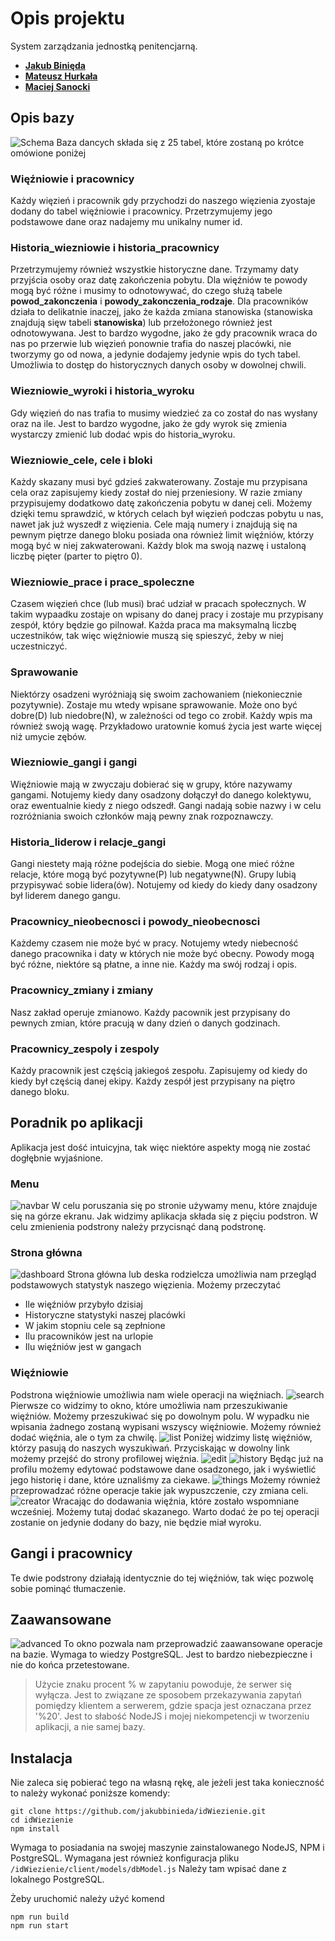 
# Opis projektu
System zarządzania jednostką penitencjarną.

 - **[Jakub Binięda](https://github.com/jakubbinieda)**
 - **[Mateusz Hurkała](https://github.com/prolik123)**
 - **[Maciej Sanocki](https://github.com/msanock)**

## Opis bazy
![Schema](https://github.com/jakubbinieda/idWiezienie/blob/main/images/schema.png?raw=true)
Baza dancych składa się z 25 tabel, które zostaną po krótce omówione poniżej
### Więźniowie i pracownicy
Każdy więzień i pracownik gdy przychodzi do naszego więzienia zyostaje dodany do  tabel więźniowie i pracownicy. Przetrzymujemy jego podstawowe dane oraz nadajemy mu unikalny numer id. 
### Historia_wiezniowie i historia_pracownicy
Przetrzymujemy również wszystkie historyczne dane. Trzymamy daty przyjścia osoby oraz datę zakończenia pobytu. Dla więźniów te powody mogą być różne i musimy to odnotowywać, do czego służą tabele **powod_zakonczenia** i **powody_zakonczenia_rodzaje**. Dla pracowników działa to delikatnie inaczej, jako że każda zmiana stanowiska (stanowiska znajdują sięw tabeli **stanowiska**) lub przełożonego również jest odnotowywana. Jest to bardzo wygodne, jako że gdy pracownik wraca do nas po przerwie lub więzień ponownie trafia do naszej placówki, nie tworzymy go od nowa, a jedynie dodajemy jedynie wpis do tych tabel. Umożliwia to dostęp do historycznych danych osoby w dowolnej chwili.
### Wiezniowie_wyroki i historia_wyroku
Gdy więzień do nas trafia to musimy wiedzieć za co został do nas wysłany oraz na ile. Jest to bardzo wygodne, jako że gdy wyrok się zmienia wystarczy zmienić lub dodać wpis do historia_wyroku. 
### Wiezniowie_cele, cele i bloki
Każdy skazany musi być gdzieś zakwaterowany. Zostaje mu przypisana cela oraz zapisujemy kiedy został do niej przeniesiony. W razie zmiany przypisujemy dodatkowo datę zakończenia pobytu w danej celi. Możemy dzięki temu sprawdzić, w których celach był więzień podczas pobytu u nas, nawet jak już wyszedł z więzienia. Cele mają numery i znajdują się na pewnym piętrze danego bloku posiada ona również limit więźniów, którzy mogą być w niej zakwaterowani. Każdy blok ma swoją nazwę i ustaloną liczbę pięter (parter to piętro 0).
### Wiezniowie_prace i prace_spoleczne
Czasem więzień chce (lub musi) brać udział w pracach społecznych. W takim wypaadku zostaje on wpisany do danej pracy i zostaje mu przypisany zespół, który będzie go pilnował. Każda praca ma maksymalną liczbę uczestników, tak więc więźniowie muszą się spieszyć, żeby w niej uczestniczyć.
### Sprawowanie
Niektórzy osadzeni wyróżniają się swoim zachowaniem (niekoniecznie pozytywnie). Zostaje mu wtedy wpisane sprawowanie. Może ono być dobre(D) lub niedobre(N), w zależności od tego co zrobił. Każdy wpis ma również swoją wagę. Przykładowo uratownie komuś życia jest warte więcej niż umycie zębów.
### Wiezniowie_gangi i gangi
 Więźniowie mają w zwyczaju dobierać się w grupy, które nazywamy gangami. Notujemy kiedy dany osadzony dołączył do danego kolektywu, oraz ewentualnie kiedy z niego odszedł. Gangi nadają sobie nazwy i w celu rozróżniania swoich członków mają pewny znak rozpoznawczy. 
### Historia_liderow i relacje_gangi
Gangi niestety mają różne podejścia do siebie. Mogą one mieć różne relacje, które mogą być pozytywne(P) lub negatywne(N). Grupy lubią przypisywać sobie lidera(ów). Notujemy od kiedy do kiedy dany osadzony był liderem danego gangu.
### Pracownicy_nieobecnosci i powody_nieobecnosci
Każdemy czasem nie może być w pracy. Notujemy wtedy niebecność danego pracownika i daty w których nie może być obecny. Powody mogą być różne, niektóre są płatne, a inne nie. Każdy ma swój rodzaj i opis. 
### Pracownicy_zmiany i zmiany
Nasz zakład operuje zmianowo. Każdy pacownik jest przypisany do pewnych zmian, które pracują w dany dzień o danych godzinach.
### Pracownicy_zespoly i zespoly
Każdy pracownik jest częścią jakiegoś zespołu. Zapisujemy od kiedy do kiedy był częścią danej ekipy. Każdy zespół jest przypisany na piętro danego bloku. 

## Poradnik po aplikacji
Aplikacja jest dość intuicyjna, tak więc niektóre aspekty mogą nie zostać dogłębnie wyjaśnione.
### Menu
![navbar](https://github.com/jakubbinieda/idWiezienie/blob/main/images/navbar.png?raw=true)
W celu poruszania się po stronie używamy menu, które znajduje się na górze ekranu. Jak widzimy aplikacja składa się z pięciu podstron. W celu zmienienia podstrony należy przycisnąć daną podstronę. 
### Strona główna
![dashboard](https://github.com/jakubbinieda/idWiezienie/blob/main/images/dashboard.png?raw=true)
Strona główna lub deska rodzielcza umożliwia nam przegląd podstawowych statystyk naszego więzienia. Możemy przeczytać
 - Ile więźniów przybyło dzisiaj 
 - Historyczne statystyki naszej placówki
 - W jakim stopniu cele są zepłnione
 - Ilu pracowników jest na urlopie
 - Ilu więźniów jest w gangach
### Więźniowie
Podstrona więźniowie umożliwia nam wiele operacji na więźniach.
![search](https://github.com/jakubbinieda/idWiezienie/blob/main/images/prisonerSearch.png?raw=true)
Pierwsze co widzimy to okno, które umożliwia nam przeszukiwanie więźniów. Możemy przeszukiwać się po dowolnym polu. W wypadku nie wpisania żadnego zostaną wypisani wszyscy więźniowie. Możemy również dodać więźnia, ale o tym za chwilę.
![list](https://github.com/jakubbinieda/idWiezienie/blob/main/images/prisonerList.png?raw=true)
Poniżej widzimy listę więźniów, którzy pasują do naszych wyszukiwań. Przyciskając w dowolny link możemy przejść do strony profilowej więźnia.
![edit](https://github.com/jakubbinieda/idWiezienie/blob/main/images/prisonerChange.png?raw=true)
![history](https://github.com/jakubbinieda/idWiezienie/blob/main/images/prisonerHistory.png?raw=true) 
Będąc już na profilu możemy edytować podstawowe dane osadzonego, jak i wyświetlić jego historię i dane, które uznaliśmy za ciekawe.
![things](https://github.com/jakubbinieda/idWiezienie/blob/main/images/prisonerThings.png?raw=true)
Możemy również przeprowadzać różne operacje takie jak wypuszczenie, czy zmiana celi.
![creator](https://github.com/jakubbinieda/idWiezienie/blob/main/images/prisonerCreator.png?raw=true)
Wracając do dodawania więźnia, które zostało wspomniane wcześniej. Możemy tutaj dodać skazanego. Warto dodać że po tej operacji zostanie on jedynie dodany do bazy, nie będzie miał wyroku.
## Gangi i pracownicy
Te dwie podstrony działają identycznie do tej więźniów, tak więc pozwolę sobie pominąć tłumaczenie.
## Zaawansowane
![advanced](https://github.com/jakubbinieda/idWiezienie/blob/main/images/advanced.png?raw=true)
To okno pozwala nam przeprowadzić zaawansowane operacje na bazie. Wymaga to wiedzy PostgreSQL. Jest to bardzo niebezpieczne i nie do końca przetestowane. 

> Użycie znaku procent % w zapytaniu powoduje, że serwer się wyłącza. Jest to związane ze sposobem przekazywania zapytań pomiędzy klientem a serwerem, gdzie spacja jest oznaczana przez '%20'. Jest to słabość NodeJS i mojej niekompetencji w tworzeniu aplikacji, a nie samej bazy.

## Instalacja
Nie zaleca się pobierać tego na własną rękę, ale jeżeli jest taka konieczność to należy wykonać poniższe komendy:
```
git clone https://github.com/jakubbinieda/idWiezienie.git
cd idWiezienie
npm install
```

Wymaga to posiadania na swojej maszynie zainstalowanego NodeJS, NPM i PostgreSQL. Wymagana jest również konfiguracja pliku `/idWiezienie/client/models/dbModel.js` Należy tam wpisać dane z lokalnego PostgreSQL.

Żeby uruchomić należy użyć komend
```
npm run build
npm run start
```
